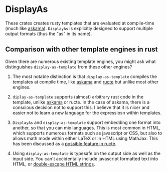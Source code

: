 # DisplayAs

These crates creates rusty templates that are evaluated at
compile-time (much like [askama](https://docs.rs/askama)).
`DisplayAs` is explicitly designed to support multiple output formats
(thus the "as" in its name).

## Comparison with other template engines in rust

Given there are numerous existing template engines, you might ask what
distinguishes `display-as-template` from these other engines?

1. The most notable distinction is that `display-as-template`
   compiles the templates at compile time, like
   [askama](https://docs.rs/askama) and
   [ructe](https://crates.io/crates/ructe) but unlike most other
   engines.

2. `diplay-as-template` supports (almost) arbitrary rust code in the
   template, unlike [askama](https://github.com/djc/askama/issues/95)
   or ructe.  In the case of askama, there is a conscious decision not
   to support this.  I believe that it is nicer and easier not to
   learn a new language for the expressiosn within templates.

3. `DisplayAs` and `display-as-template` support embedding one format
   into another, so that you can mix languages.  This is most common
   in HTML, which supports numerous formats such as javascript or CSS,
   but also to allows math mode within either LaTeX or in HTML using
   MathJax.  This has been discussed as a
   [possible feature in ructe](https://github.com/kaj/ructe/issues/1).

4. Using `display-as-template` is typesafe on the output side as well
   as the input side.  You can't accidentally include javascript
   formatted text into HTML, or
   [double-escape HTML strings](https://github.com/djc/askama/issues/108).
   
